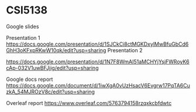 # CSI5138

Google slides 

Presentation 1 
https://docs.google.com/presentation/d/1SJCkCi8ctMGKDxylMwBfuGbCd6GhH3oKFxpRKwW10qk/edit?usp=sharing
Presentation 2 

https://docs.google.com/presentation/d/1N7F8WmAI51aMCHYjYsjFWRoyK6cAp-032V1uwBFJjig/edit?usp=sharing


Google docs report 
https://docs.google.com/document/d/1iwXgA0vUzHsacV6Evgrw17PqTA6CuzkA_54MJROzV8c/edit?usp=sharing

Overleaf report 
https://www.overleaf.com/5763794158rzqxkcbfdwtc
